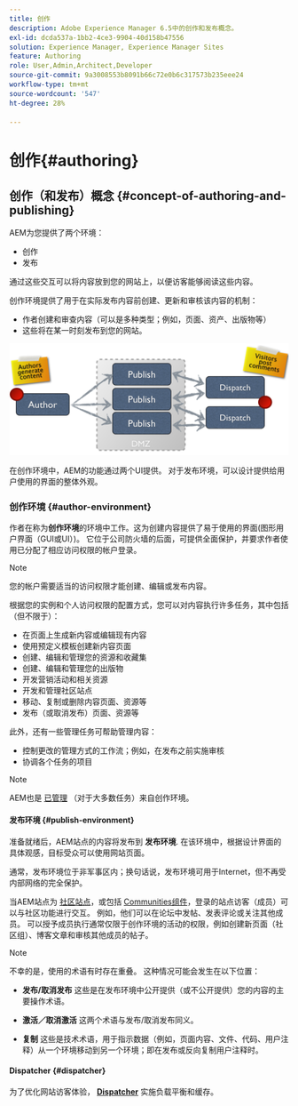 ```yaml
---
title: 创作
description: Adobe Experience Manager 6.5中的创作和发布概念。
exl-id: dcda537a-1bb2-4ce3-9904-40d158b47556
solution: Experience Manager, Experience Manager Sites
feature: Authoring
role: User,Admin,Architect,Developer
source-git-commit: 9a3008553b8091b66c72e0b6c317573b235eee24
workflow-type: tm+mt
source-wordcount: '547'
ht-degree: 28%

---
```


# 创作{#authoring}

## 创作（和发布）概念 {#concept-of-authoring-and-publishing}

AEM为您提供了两个环境：

* 创作
* 发布

通过这些交互可以将内容放到您的网站上，以便访客能够阅读这些内容。

创作环境提供了用于在实际发布内容前创建、更新和审核该内容的机制：

* 作者创建和审查内容（可以是多种类型；例如，页面、资产、出版物等）
* 这些将在某一时刻发布到您的网站。

![环境概述](assets/chlimage_1-132.png)

在创作环境中，AEM的功能通过两个UI提供。 对于发布环境，可以设计提供给用户使用的界面的整体外观。

### 创作环境 {#author-environment}

作者在称为&#x200B;**创作环境**&#x200B;的环境中工作。这为创建内容提供了易于使用的界面(图形用户界面（GUI或UI）)。 它位于公司防火墙的后面，可提供全面保护，并要求作者使用已分配了相应访问权限的帐户登录。

>[!NOTE]
>
>您的帐户需要适当的访问权限才能创建、编辑或发布内容。

根据您的实例和个人访问权限的配置方式，您可以对内容执行许多任务，其中包括（但不限于）：

* 在页面上生成新内容或编辑现有内容
* 使用预定义模板创建新内容页面
* 创建、编辑和管理您的资源和收藏集
* 创建、编辑和管理您的出版物
* 开发营销活动和相关资源
* 开发和管理社区站点
* 移动、复制或删除内容页面、资源等
* 发布（或取消发布）页面、资源等

此外，还有一些管理任务可帮助管理内容：

* 控制更改的管理方式的工作流；例如，在发布之前实施审核
* 协调各个任务的项目

>[!NOTE]
>
>AEM也是 [已管理](/help/sites-administering/home.md) （对于大多数任务）来自创作环境。

#### 发布环境 {#publish-environment}

准备就绪后，AEM站点的内容将发布到 **发布环境**. 在该环境中，根据设计界面的具体观感，目标受众可以使用网站页面。

通常，发布环境位于非军事区内；换句话说，发布环境可用于Internet，但不再受内部网络的完全保护。

当AEM站点为 [社区站点](/help/communities/overview.md)，或包括 [Communities组件](/help/communities/author-communities.md)，登录的站点访客（成员）可以与社区功能进行交互。 例如，他们可以在论坛中发帖、发表评论或关注其他成员。 可以授予成员执行通常仅限于创作环境的活动的权限，例如创建新页面（社区组）、博客文章和审核其他成员的帖子。

>[!NOTE]
>
>不幸的是，使用的术语有时存在重叠。 这种情况可能会发生在以下位置：
>
>* **发布/取消发布**
>  这些是在发布环境中公开提供（或不公开提供）您的内容的主要操作术语。
>
>* **激活／取消激活**
>  这两个术语与发布/取消发布同义。
>
>* **复制**
>  这些是技术术语，用于指示数据（例如，页面内容、文件、代码、用户注释）从一个环境移动到另一个环境；即在发布或反向复制用户注释时。
>

#### Dispatcher {#dispatcher}

为了优化网站访客体验， **[Dispatcher](https://experienceleague.adobe.com/docs/experience-manager-dispatcher/using/dispatcher.html)** 实施负载平衡和缓存。
